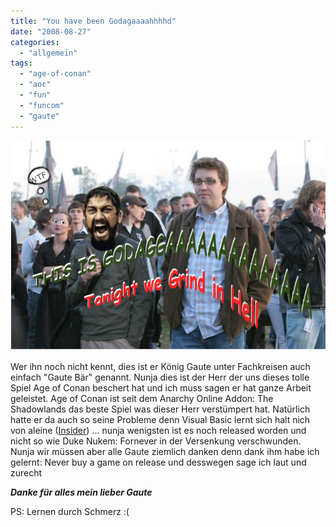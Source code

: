 ```yaml
---
title: "You have been Godagaaaahhhhd"
date: "2008-08-27"
categories: 
  - "allgemein"
tags: 
  - "age-of-conan"
  - "aoc"
  - "fun"
  - "funcom"
  - "gaute"
---
```


![godager.png](images/godager.png "godager.png")

Wer ihn noch nicht kennt, dies ist er König Gaute unter Fachkreisen auch einfach "Gaute Bär" genannt. Nunja dies ist der Herr der uns dieses tolle Spiel Age of Conan beschert hat und ich muss sagen er hat ganze Arbeit geleistet. Age of Conan ist seit dem Anarchy Online Addon: The Shadowlands das beste Spiel was dieser Herr verstümpert hat. Natürlich hatte er da auch so seine Probleme denn Visual Basic lernt sich halt nich von aleine ([Insider](http://blog.grrbrr.de/?p=3 "Ein Tag bei Funcom")) ... nunja wenigsten ist es noch released worden und nicht so wie Duke Nukem: Fornever in der Versenkung verschwunden. Nunja wir müssen aber alle Gaute ziemlich danken denn dank ihm habe ich gelernt: Never buy a game on release und desswegen sage ich laut und zurecht

_**Danke für alles mein lieber Gaute**_

PS: Lernen durch Schmerz :(
